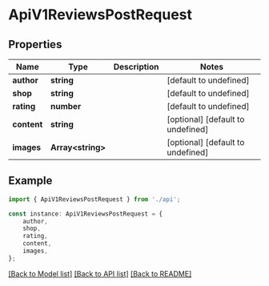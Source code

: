 # ApiV1ReviewsPostRequest


## Properties

Name | Type | Description | Notes
------------ | ------------- | ------------- | -------------
**author** | **string** |  | [default to undefined]
**shop** | **string** |  | [default to undefined]
**rating** | **number** |  | [default to undefined]
**content** | **string** |  | [optional] [default to undefined]
**images** | **Array&lt;string&gt;** |  | [optional] [default to undefined]

## Example

```typescript
import { ApiV1ReviewsPostRequest } from './api';

const instance: ApiV1ReviewsPostRequest = {
    author,
    shop,
    rating,
    content,
    images,
};
```

[[Back to Model list]](../README.md#documentation-for-models) [[Back to API list]](../README.md#documentation-for-api-endpoints) [[Back to README]](../README.md)
